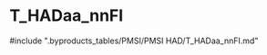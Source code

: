 # T_HADaa_nnFI

<!-- ATTENTION : Ne pas supprimer ou modifier la ligne ci-dessous -->
#include ".byproducts_tables/PMSI/PMSI HAD/T_HADaa_nnFI.md"
<!-- ATTENTION : Ne pas supprimer ou modifier la ligne ci-dessus -->
